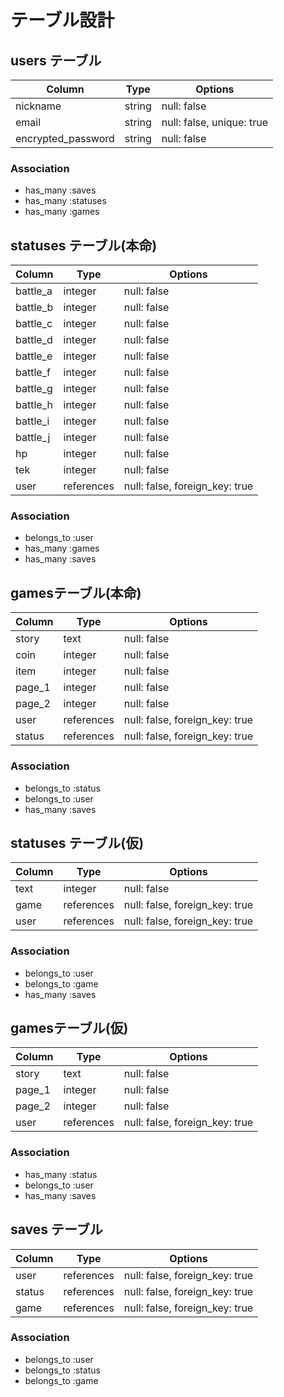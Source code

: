 # テーブル設計

## users テーブル

| Column             | Type     | Options                   |
| ------------------ | -------- | ------------------------- |
| nickname           | string   | null: false               |
| email              | string   | null: false, unique: true |
| encrypted_password | string   | null: false               |

### Association

- has_many :saves
- has_many :statuses
- has_many :games

## statuses テーブル(本命)

| Column       | Type       | Options                        |
| ------------ | ---------- | ------------------------------ |
| battle_a     | integer     | null: false                   |
| battle_b     | integer     | null: false                   |
| battle_c     | integer     | null: false                   |
| battle_d     | integer     | null: false                   |
| battle_e     | integer     | null: false                   |
| battle_f     | integer     | null: false                   |
| battle_g     | integer     | null: false                   |
| battle_h     | integer     | null: false                   |
| battle_i     | integer     | null: false                   |
| battle_j     | integer     | null: false                   |
| hp           | integer     | null: false                   |
| tek          | integer     | null: false                   |
| user         | references | null: false, foreign_key: true |

### Association

- belongs_to :user
- has_many   :games
- has_many   :saves

##  gamesテーブル(本命)

| Column       | Type       | Options                        |
| ------------ | ---------- | ------------------------------ |
| story        | text       | null: false                    |
| coin         | integer    | null: false                    |
| item         | integer    | null: false                    |
| page_1       | integer    | null: false                    |
| page_2       | integer    | null: false                    |
| user         | references | null: false, foreign_key: true |
| status       | references | null: false, foreign_key: true |

### Association

- belongs_to :status
- belongs_to :user
- has_many   :saves

## statuses テーブル(仮)

| Column       | Type       | Options                        |
| ------------ | ---------- | ------------------------------ |
| text         | integer    | null: false                    |
| game         | references | null: false, foreign_key: true |
| user         | references | null: false, foreign_key: true |

### Association

- belongs_to :user
- belongs_to :game
- has_many   :saves

##  gamesテーブル(仮)

| Column       | Type       | Options                        |
| ------------ | ---------- | ------------------------------ |
| story        | text       | null: false                    |
| page_1       | integer    | null: false                    |
| page_2       | integer    | null: false                    |
| user         | references | null: false, foreign_key: true |

### Association

- has_many :status
- belongs_to :user
- has_many   :saves

## saves テーブル

| Column    | Type       | Options                        |
| -------   | ---------- | ------------------------------ |
| user      | references | null: false, foreign_key: true |
| status    | references | null: false, foreign_key: true |
| game      | references | null: false, foreign_key: true |

### Association

- belongs_to :user
- belongs_to :status
- belongs_to :game